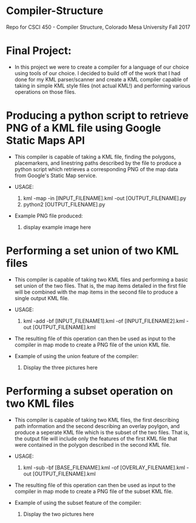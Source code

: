 # Compiler-Structure
Repo for CSCI 450 - Compiler Structure, Colorado Mesa University Fall 2017

# Final Project:
- In this project we were to create a compiler for a language of our choice using tools of our choice. I decided to build off of the work that I had done for my KML parser/scanner and create a KML compiler capable of taking in simple KML style files (not actual KML!) and performing various operations on those files.

# Producing a python script to retrieve PNG of a KML file using Google Static Maps API
- This compiler is capable of taking a KML file, finding the polygons, placemarkers, and linestring paths described by the file to produce a python script which retrieves a corresponding PNG of the map data from Google's Static Map service.

- USAGE: 
  1) kml -map -in [INPUT_FILENAME].kml -out [OUTPUT_FILENAME].py
  2) python2 [OUTPUT_FILENAME].py

- Example PNG file produced:
  1) display example image here

# Performing a set union of two KML files
- This compiler is capable of taking two KML files and performing a basic set union of the two files. That is, the map items detailed in the first file will be combined with the map items in the second file to produce a single output KML file.

- USAGE:
  1) kml -add -bf [INPUT_FILENAME1].kml -of [INPUT_FILENAME2].kml -out [OUTPUT_FILENAME].kml
  
- The resulting file of this operation can then be used as input to the compiler in map mode to create a PNG file of the union KML file.
- Example of using the union feature of the compiler:
  1) Display the three pictures here
  
  
# Performing a subset operation on two KML files
- This compiler is capable of taking two KML files, the first describing path information and the second describing an overlay poylgon, and produce a seperate KML file which is the subset of the two files. That is, the output file will include only the features of the first KML file that were contained in the polygon described in the second KML file.

- USAGE:
  1) kml -sub -bf [BASE_FILENAME].kml -of [OVERLAY_FILENAME].kml -out [OUTPUT_FILENAME].kml
  
- The resulting file of this operation can then be used as input to the compiler in map mode to create a PNG file of the subset KML file.
- Example of using the subset feature of the compiler:
  1) Display the two pictures here
